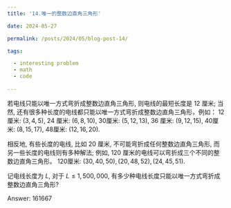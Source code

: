 ```yaml
---
title: '14.唯一的整数边直角三角形'

date: 2024-05-27

permalink: /posts/2024/05/blog-post-14/

tags:

  - interesting problem
  - math
  - code
  
---
```


若电线只能以唯一方式弯折成整数边直角三角形, 则电线的最短长度是 12 厘米; 当然, 还有很多种长度的电线都只能以唯一方式弯折成整数边直角三角形，例如：
12厘米: $(3,4,5)$,
24 厘米: $(6,8,10)$,
30厘米: $(5,12,13)$,
36 厘米: $(9,12,15)$,
40厘米: $(8,15,17)$,
48厘米: $(12,16,20)$.

相反地, 有些长度的电线, 比如 20 厘米, 不可能弯折成任何整数边直角三角形, 而另一些长度的电线则有多种解法; 例如, 120 厘米的电线可以弯折成三个不同的整数边直角三角形。
120厘米: $(30,40,50),(20,48,52),(24,45,51)$.

记电线长度为 $L$, 对于 $L \leq 1,500,000$, 有多少种电线长度只能以唯一方式弯折成整数边直角三角形?

Answer: 161667

